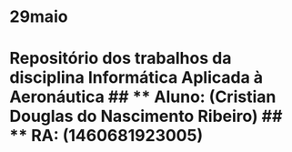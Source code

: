 # 29maio
#  Repositório dos trabalhos da disciplina Informática Aplicada à Aeronáutica ##  ** Aluno: (Cristian Douglas do Nascimento Ribeiro) ##  ** RA: (1460681923005) 
